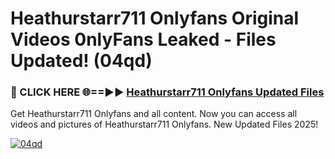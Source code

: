 # Heathurstarr711 Onlyfans Original Videos 0nlyFans Leaked - Files Updated! (04qd)

<h3>🔴 CLICK HERE 🌐==►► <a href="https://tinyurl.com/ehrbuxhb" rel="nofollow">Heathurstarr711 Onlyfans Updated Files</a></h3>

Get Heathurstarr711 Onlyfans and all content. Now you can access all videos and pictures of Heathurstarr711 Onlyfans. New Updated Files 2025!

[![04qd](https://i.imgur.com/lVYEuWS.gif)](https://tinyurl.com/ehrbuxhb)
